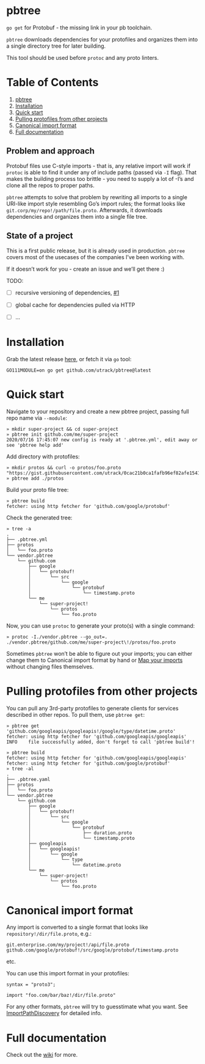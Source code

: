 # pbtree

`go get` for Protobuf - the missing link in your pb toolchain.

`pbtree` downloads dependencies for your protofiles and organizes them into a
single directory tree for later building.

This tool should be used before `protoc` and any proto linters.


# Table of Contents

1.  [pbtree](#org27a4941)
2.  [Installation](#org823a6e4)
3.  [Quick start](#orgb1c1a67)
4.  [Pulling protofiles from other projects](#org89f5965)
5.  [Canonical import format](#orgecf611a)
6.  [Full documentation](#orgc96ef68)


<a id="org280a530"></a>

## Problem and approach

Protobuf files use C-style imports - that is, any relative import will work if
`protoc` is able to find it under any of include paths (passed via `-I` flag).
That makes the building process too brittle - you need to supply a lot of -I&rsquo;s
and clone all the repos to proper paths.

`pbtree` attempts to solve that problem by rewriting all imports to a single
URI-like import style resembling Go&rsquo;s import rules; the format looks like
`git.corp/my/repo!/path/file.proto`. Afterwards, it downloads dependencies and
organizes them into a single file tree.


<a id="org7011c23"></a>

## State of a project

This is a first public release, but it is already used in production.
`pbtree` covers most of the usecases of the companies I&rsquo;ve been working with.

If it doesn&rsquo;t work for you - create an issue and we&rsquo;ll get there :)

TODO:

-   [ ] recursive versioning of dependencies, [#1](https://github.com/utrack/pbtree/issues/1)
-   [ ] global cache for dependencies pulled via HTTP
-   [ ] &#x2026;


<a id="org823a6e4"></a>

# Installation

Grab the latest release [here](https://github.com/utrack/pbtree/releases), or fetch it via `go` tool:

    GO111MODULE=on go get github.com/utrack/pbtree@latest


<a id="orgb1c1a67"></a>

# Quick start

Navigate to your repository and create a new pbtree project, passing full repo name via `--module`:

    » mkdir super-project && cd super-project
    » pbtree init github.com/me/super-project
    2020/07/16 17:45:07 new config is ready at '.pbtree.yml', edit away or see 'pbtree help add'

Add directory with protofiles:

    » mkdir protos && curl -o protos/foo.proto "https://gist.githubusercontent.com/utrack/0cac21b0ca1fafb96ef82afe15418037/raw/5ae54db359036736deaf020de8f205154fa57eaa/foo.proto"
    » pbtree add ./protos

Build your proto file tree:

    » pbtree build
    fetcher: using http fetcher for 'github.com/google/protobuf'

Check the generated tree:

    » tree -a
    .
    ├── .pbtree.yml
    ├── protos
    │   └── foo.proto
    └── vendor.pbtree
        └── github.com
            ├── google
            │   └── protobuf!
            │       └── src
            │           └── google
            │               └── protobuf
            │                   └── timestamp.proto
            └── me
                └── super-project!
                    └── protos
                        └── foo.proto

Now, you can use `protoc` to generate your proto(s) with a single command:

    » protoc -I./vendor.pbtree --go_out=. ./vendor.pbtree/github.com/me/super-project\!/protos/foo.proto

Sometimes `pbtree` won&rsquo;t be able to figure out your imports; you can either
change them to Canonical import format by hand or [Map your imports](https://github.com/utrack/pbtree/wiki/Rewriting-import-paths) without
changing files themselves.


<a id="org89f5965"></a>

# Pulling protofiles from other projects

You can pull any 3rd-party protofiles to generate clients for services
described in other repos. To pull them, use `pbtree get`:

    » pbtree get 'github.com/googleapis/googleapis!/google/type/datetime.proto'
    fetcher: using http fetcher for 'github.com/googleapis/googleapis'
    INFO    file successfully added, don't forget to call 'pbtree build'!
    
    » pbtree build
    fetcher: using http fetcher for 'github.com/googleapis/googleapis'
    fetcher: using http fetcher for 'github.com/google/protobuf'
    » tree -al
    .
    ├── .pbtree.yaml
    ├── protos
    │   └── foo.proto
    └── vendor.pbtree
        └── github.com
            ├── google
            │   └── protobuf!
            │       └── src
            │           └── google
            │               └── protobuf
            │                   ├── duration.proto
            │                   └── timestamp.proto
            ├── googleapis
            │   └── googleapis!
            │       └── google
            │           └── type
            │               └── datetime.proto
            └── me
                └── super-project!
                    └── protos
                        └── foo.proto


<a id="orgecf611a"></a>

# Canonical import format

Any import is converted to a single format that looks like
`repository!/dir/file.proto`, e.g.:

    git.enterprise.com/my/project!/api/file.proto
    github.com/google/protobuf!/src/google/protobuf/timestamp.proto

etc.

You can use this import format in your protofiles:

    syntax = "proto3";
    
    import "foo.com/bar/baz!/dir/file.proto"

For any other formats, `pbtree` will try to guesstimate what you want. See
[ImportPathDiscovery](https://github.com/utrack/pbtree/wiki/Import-path-discovery) for detailed info.


<a id="orgc96ef68"></a>

# Full documentation

Check out the [wiki](https://github.com/utrack/pbtree/wiki) for more.

